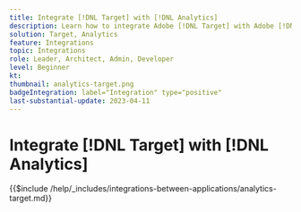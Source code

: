 ```yaml
---
title: Integrate [!DNL Target] with [!DNL Analytics]
description: Learn how to integrate Adobe [!DNL Target] with Adobe [!DNL Analytics]. 
solution: Target, Analytics
feature: Integrations
topic: Integrations
role: Leader, Architect, Admin, Developer
level: Beginner
kt:
thumbnail: analytics-target.png
badgeIntegration: label="Integration" type="positive"
last-substantial-update: 2023-04-11
---
```


# Integrate [!DNL Target] with [!DNL Analytics]

{{$include /help/_includes/integrations-between-applications/analytics-target.md}}
